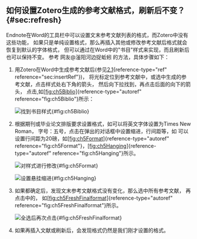 ## 如何设置Zotero生成的参考文献格式，刷新后不变？ {#sec:refresh}

Endnote在Word的工具栏中可以设置文末参考文献列表的格式，而Zotero中没有这些功能，
如果只是单纯设置格式，那么再插入其他或修改参考文献后格式就会恢复到默认的字体格式，
但可以通过在Word中的"书目"样式来实现，而且刷新后也可以保持不变。 参考
网友@滏阳河边捉蚯蚓 的方法，具体步骤如下：

1.  用Zotero在Word中生成参考文献后(参见[2.1](#sec:insertRef){reference-type="ref"
    reference="sec:insertRef"})，
    将光标定位到参考文献中，或选中生成的参考文献，点击样式处右下角的箭头，
    然后向下拉找到，再点击后面的向下的箭头，
    点击,如[\[fig:ch5Biblio\]](#fig:ch5Biblio){reference-type="autoref"
    reference="fig:ch5Biblio"}所示：

    ![找到书目样式](ch5Biblio){#fig:ch5Biblio}

2.  根据期刊或毕业论文排版要求设置格式，如可以将英文字体设置为Times New
    Roman， 字号：五号，点击在弹出的对话框中设置缩进，行间距等，如
    可以设置行间距为20磅，如[\[fig:ch5Format\]](#fig:ch5Format){reference-type="autoref"
    reference="fig:ch5Format"}，[\[fig:ch5Hanging\]](#fig:ch5Hanging){reference-type="autoref"
    reference="fig:ch5Hanging"}所示。

    ![对样式进行修改](ch5Format){#fig:ch5Format}

    ![设置悬挂缩进](ch5Hanging){#fig:ch5Hanging}

3.  如果都确定后，发现文末参考文献格式没有变化，那么选中所有参考文献，
    再点击中的，
    如[\[fig:ch5FreshFinalformat\]](#fig:ch5FreshFinalformat){reference-type="autoref"
    reference="fig:ch5FreshFinalformat"}所示。

    ![全选后再次点击](ch5FreshFinalformat){#fig:ch5FreshFinalformat}

4.  如果再插入文献或刷新后，会发现格式仍然是我们刚才设置的格式。

